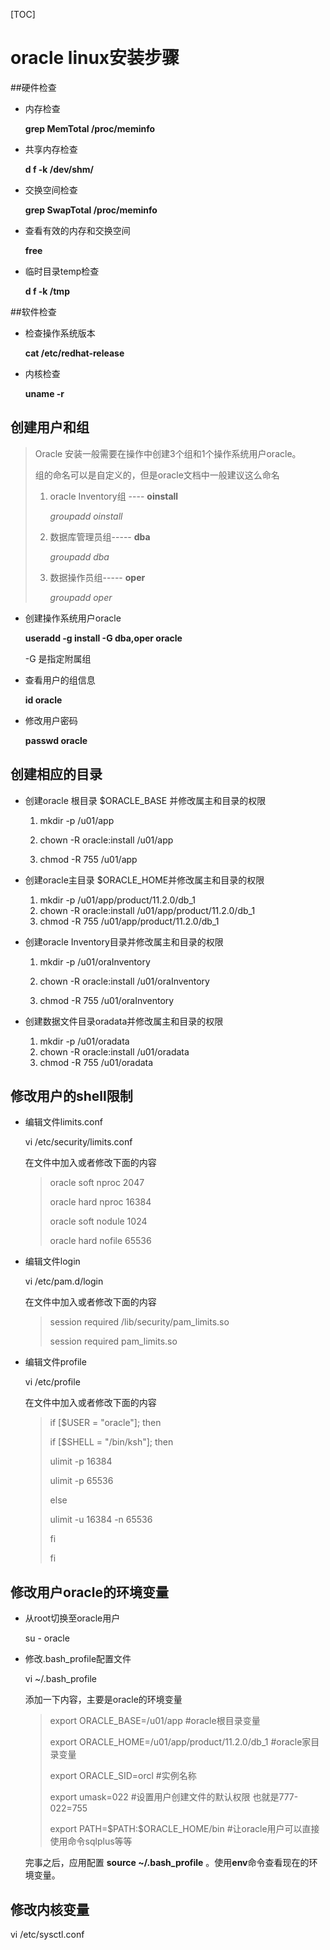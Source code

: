 [TOC]

# oracle linux安装步骤

##硬件检查

- 内存检查

  **grep MemTotal /proc/meminfo**

- 共享内存检查

  **d f -k /dev/shm/**

- 交换空间检查

  **grep SwapTotal /proc/meminfo**

- 查看有效的内存和交换空间

  **free**

- 临时目录temp检查

  **d f -k /tmp**

##软件检查

- 检查操作系统版本

  **cat /etc/redhat-release**

- 内核检查

  **uname -r**

## 创建用户和组

> Oracle 安装一般需要在操作中创建3个组和1个操作系统用户oracle。
>
> 组的命名可以是自定义的，但是oracle文档中一般建议这么命名
>
> 1. oracle Inventory组 ---- **oinstall**
>
>    _groupadd oinstall_
>
> 2. 数据库管理员组-----       **dba**
>
>    _groupadd dba_
>
> 3. 数据操作员组-----     **oper**
>
>    _groupadd oper_

- 创建操作系统用户oracle

  **useradd -g install -G dba,oper oracle**

  -G 是指定附属组

- 查看用户的组信息

  **id oracle**

- 修改用户密码

  **passwd oracle**

## 创建相应的目录

- 创建oracle 根目录 $ORACLE_BASE 并修改属主和目录的权限

  1. mkdir -p /u01/app

  2. chown -R oracle:install /u01/app
  3. chmod -R 755 /u01/app

- 创建oracle主目录 $ORACLE_HOME并修改属主和目录的权限
  1. mkdir -p /u01/app/product/11.2.0/db_1
  2. chown -R oracle:install /u01/app/product/11.2.0/db_1
  3. chmod -R 755 /u01/app/product/11.2.0/db_1

- 创建oracle Inventory目录并修改属主和目录的权限

  1. mkdir -p /u01/oraInventory

  2. chown -R oracle:install /u01/oraInventory

  3. chmod -R 755 /u01/oraInventory

- 创建数据文件目录oradata并修改属主和目录的权限
  1. mkdir -p /u01/oradata
  2. chown -R oracle:install /u01/oradata
  3. chmod -R 755 /u01/oradata

## 修改用户的shell限制

- 编辑文件limits.conf

  vi /etc/security/limits.conf

  在文件中加入或者修改下面的内容

  > oracle soft nproc 2047
  >
  > oracle hard nproc 16384
  >
  > oracle soft nodule 1024
  >
  > oracle hard nofile 65536

- 编辑文件login

  vi /etc/pam.d/login

  在文件中加入或者修改下面的内容

  > session required /lib/security/pam_limits.so
  >
  > session required pam_limits.so

- 编辑文件profile

  vi /etc/profile

  在文件中加入或者修改下面的内容

  > if [$USER = "oracle"]; then
  >
  > if [$SHELL = "/bin/ksh"]; then
  >
  > ulimit -p 16384
  >
  > ulimit -p 65536
  >
  > else
  >
  > ulimit -u 16384 -n 65536
  >
  > fi
  >
  > fi

## 修改用户oracle的环境变量

- 从root切换至oracle用户

  su - oracle

- 修改.bash_profile配置文件

  vi ~/.bash_profile

  添加一下内容，主要是oracle的环境变量

  >export ORACLE_BASE=/u01/app #oracle根目录变量
  >
  >export ORACLE_HOME=/u01/app/product/11.2.0/db_1 #oracle家目录变量
  >
  >export ORACLE_SID=orcl #实例名称
  >
  >export umask=022 #设置用户创建文件的默认权限 也就是777-022=755
  >
  >export PATH=\$PATH:$ORACLE_HOME/bin #让oracle用户可以直接使用命令sqlplus等等

  完事之后，应用配置 **source ~/.bash_profile** 。使用**env**命令查看现在的环境变量。

## 修改内核变量

vi /etc/sysctl.conf

[详细解释]: https://blog.csdn.net/qq_21271511/article/details/106182276	"配置文件详解"



